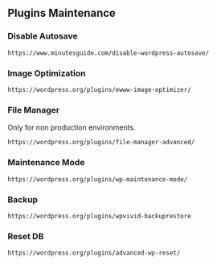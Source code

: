 ## Plugins Maintenance
### Disable Autosave
```
https://www.minutesguide.com/disable-wordpress-autosave/
```
### Image Optimization
```
https://wordpress.org/plugins/ewww-image-optimizer/
```
### File Manager
Only for non production environments.
```
https://wordpress.org/plugins/file-manager-advanced/
```

### Maintenance Mode
```
https://wordpress.org/plugins/wp-maintenance-mode/
```

### Backup
```
https://wordpress.org/plugins/wpvivid-backuprestore
```
### Reset DB
```
https://wordpress.org/plugins/advanced-wp-reset/
```
